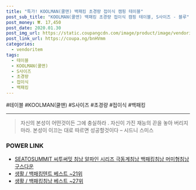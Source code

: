 ```yaml
--- 
title: "특가! KOOLMAN(쿨맨) 백패킹 초경량 접이식 캠핑 테이블" 
post_sub_title: "KOOLMAN(쿨맨) 백패킹 초경량 접이식 캠핑 테이블, S사이즈 - 블루" 
post_money: ₩. 17,450 
post_date: 2020.01.30 
post_img_url: https://static.coupangcdn.com/image/product/image/vendoritem/2019/04/01/3690292653/b89f2f48-1a29-4e2d-9e39-3b29ad18032c.jpg 
post_link_url: https://coupa.ng/bnHVmm 
categories: 
  - vendoritem 
tags: 
  - 테이블 
  - KOOLMAN(쿨맨) 
  - S사이즈 
  - 초경량 
  - 접이식 
  - 백패킹 
--- 
```

  #테이블 #KOOLMAN(쿨맨) #S사이즈 #초경량 #접이식 #백패킹 
<hr> 

> 자신의 본성이 어떤것이든 그에 충실하라 . 자신이 가진 재능의 끈을 놓아 버리지 마라. 본성이 이끄는 대로 따르면 성공할것이다 – 시드니 스미스 


### POWER LINK

* <a href="https://blog.naver.com/fasyy4321/221787632229" target="_blank">SEATOSUMMIT 씨투써밋 침낭 알파인 시리즈 극동계침낭 백패킹침낭 머미형침낭 구스다운</a>
* <a href="https://blog.naver.com/santokki14/221784088921" target="_blank">생활 / 백패킹텐트 베스트 ~21위</a>
* <a href="https://blog.naver.com/santokki14/221786222431" target="_blank">생활 / 백패킹침낭 베스트 ~27위</a>
